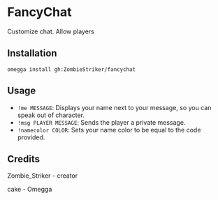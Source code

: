 # FancyChat

Customize chat. Allow players

## Installation

`omegga install gh:ZombieStriker/fancychat`

## Usage

- `!me MESSAGE`:  Displays your name next to your message, so you can speak out of character.
- `!msg PLAYER MESSAGE`:  Sends the player a private message.
- `!namecolor COLOR`: Sets your name color to be equal to the code provided.  

## Credits

Zombie_Striker - creator

cake - Omegga

